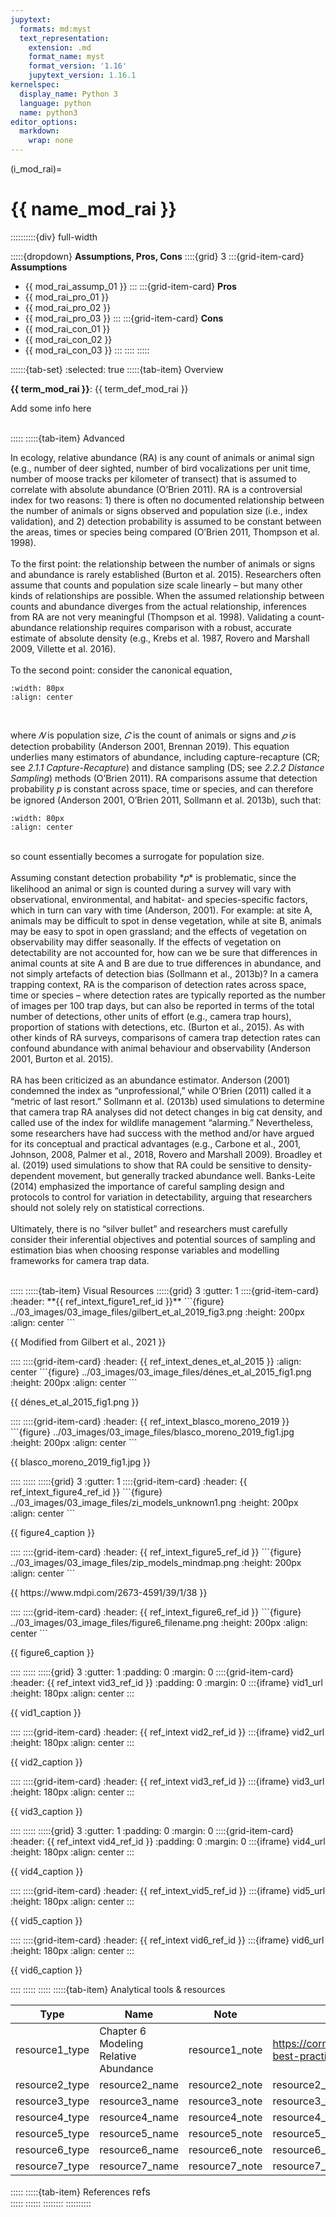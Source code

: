 ```yaml
---
jupytext:
  formats: md:myst
  text_representation:
    extension: .md
    format_name: myst
    format_version: '1.16'
    jupytext_version: 1.16.1
kernelspec:
  display_name: Python 3
  language: python
  name: python3
editor_options: 
  markdown: 
    wrap: none
--- 
```

(i_mod_rai)=
# {{ name_mod_rai }}
<!--**{{ name_mod_rai }}**
*{{ mod_appl_mod_rai }}*
**{{ term_mod_rai }}**: {{ term_def_mod_rai }}-->

::::::::::{div} full-width

:::::{dropdown} **Assumptions, Pros, Cons**
::::{grid} 3
:::{grid-item-card} **Assumptions**
- {{ mod_rai_assump_01 }}
:::
:::{grid-item-card} **Pros** 
- {{ mod_rai_pro_01 }}
- {{ mod_rai_pro_02 }}
- {{ mod_rai_pro_03 }}
:::
:::{grid-item-card} **Cons**
- {{ mod_rai_con_01 }}
- {{ mod_rai_con_02 }}
- {{ mod_rai_con_03 }}
:::
::::
:::::

::::::{tab-set}
:selected: true
:::::{tab-item} Overview

**{{ term_mod_rai }}**: {{ term_def_mod_rai }} 
<br/><p>
Add some info here

<p><br/>
:::::
:::::{tab-item} Advanced
<br/><p>
In ecology, relative abundance (RA) is any count of animals or animal sign (e.g., number of deer sighted, number of bird vocalizations per unit time, number of moose tracks per kilometer of transect) that is assumed to correlate with absolute abundance (O’Brien 2011). RA is a controversial index for two reasons: 1) there is often no documented relationship between the number of animals or signs observed and population size (i.e., index validation), and 2) detection probability is assumed to be constant between the areas, times or species being compared (O’Brien 2011, Thompson et al. 1998). <br>
<br>
To the first point: the relationship between the number of animals or signs and abundance is rarely established (Burton et al. 2015). Researchers often assume that counts and population size scale linearly – but many other kinds of relationships are possible. When the assumed relationship between counts and abundance diverges from the actual relationship, inferences from RA are not very meaningful (Thompson et al. 1998). Validating a count-abundance relationship requires comparison with a robust, accurate estimate of absolute density (e.g., Krebs et al. 1987, Rovero and Marshall 2009, Villette et al. 2016). <br>
<br>
To the second point: consider the canonical equation,<br>

```{figure} ../03_images/03_image_files/clarke_et_al_2023_eqn_rai1.png
:width: 80px
:align: center
```  
<br>

where *𝑁* is population size, *𝐶* is the count of animals or signs and *𝑝* is detection probability (Anderson 2001, Brennan 2019). This equation underlies many estimators of abundance, including capture-recapture (CR; see *2.1.1 Capture-Recapture*) and distance sampling (DS; see *2.2.2 Distance Sampling*) methods (O’Brien 2011). RA comparisons assume that detection probability 𝑝 is constant across space, time or species, and can therefore be ignored (Anderson 2001, O’Brien 2011, Sollmann et al. 2013b), such that: 

```{figure} ../03_images/03_image_files/clarke_et_al_2023_eqn_rai2.png
:width: 80px
:align: center
```  
<br>
so count essentially becomes a surrogate for population size. <br>
<br>
Assuming constant detection probability *𝑝* is problematic, since the likelihood an animal or sign is counted during a survey will vary with observational, environmental, and habitat- and species-specific factors, which in turn can vary with time (Anderson, 2001). For example: at site A, animals may be difficult to spot in dense vegetation, while at site B, animals may be easy to spot in open grassland; and the effects of vegetation on observability may differ seasonally. If the effects of vegetation on detectability are not accounted for, how can we be sure that differences in animal counts at site A and B are due to true differences in abundance, and not simply artefacts of detection bias (Sollmann et al., 2013b)? 
In a camera trapping context, RA is the comparison of detection rates across space, time or species – where detection rates are typically reported as the number of images per 100 trap days, but can also be reported in terms of the total number of detections, other units of effort (e.g., camera trap hours), proportion of stations with detections, etc. (Burton et al., 2015). As with other kinds of RA surveys, comparisons of camera trap detection rates can confound abundance with animal behaviour and observability (Anderson 2001, Burton et al. 2015). <br>
<br>
RA has been criticized as an abundance estimator. Anderson (2001) condemned the index as “unprofessional,” while O’Brien (2011) called it a “metric of last resort.” Sollmann et al. (2013b) used simulations to determine that camera trap RA analyses did not detect changes in big cat density, and called use of the index for wildlife management “alarming.” Nevertheless, some researchers have had success with the method and/or have argued for its conceptual and practical advantages (e.g., Carbone et al., 2001, Johnson, 2008, Palmer et al., 2018, Rovero and Marshall 2009). Broadley et al. (2019) used simulations to show that RA could be sensitive to density-dependent movement, but generally tracked abundance well. Banks-Leite (2014) emphasized the importance of careful sampling design and protocols to control for variation in detectability, arguing that researchers should not solely rely on statistical corrections. <br>
<br>
Ultimately, there is no “silver bullet” and researchers must carefully consider their inferential objectives and potential sources of sampling and estimation bias when choosing response variables and modelling frameworks for camera trap data. <br>
<p><br/>
:::::
:::::{tab-item} Visual Resources
:::::{grid} 3
:gutter: 1
::::{grid-item-card}
:header: **{{ ref_intext_figure1_ref_id }}**
```{figure} ../03_images/03_image_files/gilbert_et_al_2019_fig3.png
:height: 200px
:align: center
```
<p>{{ Modified from Gilbert et al., 2021 }}<p/>
::::
::::{grid-item-card}
:header: {{ ref_intext_denes_et_al_2015 }}
:align: center
```{figure} ../03_images/03_image_files/dénes_et_al_2015_fig1.png 
:height: 200px
:align: center
```
<p>{{ dénes_et_al_2015_fig1.png }}<p/>
::::
::::{grid-item-card}
:header: {{ ref_intext_blasco_moreno_2019 }}
```{figure} ../03_images/03_image_files/blasco_moreno_2019_fig1.jpg 
:height: 200px
:align: center
```
<p>{{ blasco_moreno_2019_fig1.jpg }}<p/>
::::
:::::
:::::{grid} 3
:gutter: 1
::::{grid-item-card}
:header: {{ ref_intext_figure4_ref_id }}
```{figure} ../03_images/03_image_files/zi_models_unknown1.png 
:height: 200px
:align: center
```
<p>{{ figure4_caption }}<p/>
::::
::::{grid-item-card}
:header: {{ ref_intext_figure5_ref_id }}
```{figure} ../03_images/03_image_files/zip_models_mindmap.png 
:height: 200px
:align: center
```
<p>{{ https://www.mdpi.com/2673-4591/39/1/38 }}<p/>
::::
::::{grid-item-card}
:header: {{ ref_intext_figure6_ref_id }}
```{figure} ../03_images/03_image_files/figure6_filename.png
:height: 200px
:align: center
```
<p>{{ figure6_caption }}<p/>
::::
:::::
:::::{grid} 3
:gutter: 1
:padding: 0
:margin: 0
::::{grid-item-card}
:header: {{ ref_intext vid3_ref_id }}
:padding: 0
:margin: 0
:::{iframe} vid1_url 
:height: 180px
:align: center
:::
<br/><p>{{ vid1_caption }}<p/>
::::
::::{grid-item-card}
:header: {{ ref_intext vid2_ref_id }} 
:::{iframe} vid2_url
:height: 180px
:align: center
:::
<br/><p>{{ vid2_caption }}<p/>
::::
::::{grid-item-card}
:header: {{ ref_intext vid3_ref_id }}
:::{iframe} vid3_url
:height: 180px
:align: center
:::
<br/><p>{{ vid3_caption }}<p/>
::::
:::::
:::::{grid} 3
:gutter: 1
:padding: 0
:margin: 0
::::{grid-item-card}
:header: {{ ref_intext vid4_ref_id }} 
:padding: 0
:margin: 0
:::{iframe} vid4_url 
:height: 180px
:align: center
:::
<br/><p>{{ vid4_caption }}<p/>
::::
::::{grid-item-card}
:header: {{ ref_intext_vid5_ref_id }}
:::{iframe} vid5_url
:height: 180px
:align: center
:::
<br/><p>{{ vid5_caption }}<p/>
::::
::::{grid-item-card}
:header: {{ ref_intext vid6_ref_id }}
:::{iframe} vid6_url
:height: 180px
:align: center
:::
<br/><p>{{ vid6_caption }}<p/>
::::
:::::
:::::
:::::{tab-item} Analytical tools & resources

| **Type**       | **Name**       | **Note**       | **URL**       | **ref_id**       |
|----------------|----------------|----------------|---------------|------------------|
| resource1_type | Chapter 6 Modeling Relative Abundance | resource1_note | <https://cornelllabofornithology.github.io/ebird-best-practices/abundance.html> | resource1_ref_id |
| resource2_type | resource2_name | resource2_note | resource2_url | resource2_ref_id |
| resource3_type | resource3_name | resource3_note | resource3_url | resource3_ref_id |
| resource4_type | resource4_name | resource4_note | resource4_url | resource4_ref_id |
| resource5_type | resource5_name | resource5_note | resource5_url | resource5_ref_id |
| resource6_type | resource6_name | resource6_note | resource6_url | resource6_ref_id |
| resource7_type | resource7_name | resource7_note | resource7_url | resource7_ref_id |
:::::
:::::{tab-item} References
<font size="3">
  refs
</font>\
:::::
::::::
::::::::
::::::::::
